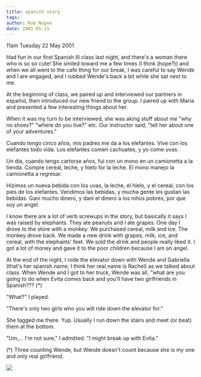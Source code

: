 ```yaml
---
title: spanish story
tags: 
author: Rob Nugen
date: 2001-05-21
---
```


<p class=date>11am Tuesday 22 May 2001</p>

<p>Had fun in our first Spanish III class last night,
and there's a woman there who is so so cute!  She
smiled toward me a few times (I think (hope?)) and
when we all went to the cafe thing for our break, I
was careful to say Wende and I are engaged, and I
rubbed Wende's back a bit while she sat next to
me.</p>

<p>At the beginning of class, we paired up and
interviewed our partners in español, then introduced
our new friend to the group.  I paired up with Maria
and presented a few interesting things about her.</p>

<p>When it was my turn to be interviewed, she was
aking stuff about me "why no shoes?" "where do you
live?" etc.  Our instructor said, "tell her about one
of your adventures."</p>

<p>Cuando tengo cinco años, mis padres me da a los
elefantes.  Vive con los elefantes todo vida.  Los
elefantes comen cachuates, y yo come uvas.</p>

<p>Un dia, cuando tengo cartorse años, fui con un mono
en un camionetta a la tienda.  Compre cereal, leche, y
hielo for la leche.  El mono manejo la camionetta a
regresar.</p>

<p>Hizimos un nueva bebida con los uvas, la leche, el
hielo, y el cereal, con los pies de los elefantes. 
Vendimos las bebidas, y mucha gente les gustan las
bebidas.  Gani mucho dinero, y dani el dinero a los
niños pobres, por que soy un angel.</p>

<p>I know there are a lot of verb screwups in the
story, but basically it says I was raised by
elephants.  They ate peanuts and I ate grapes. One day
I drove to the store with a monkey.  We purchased
cereal, milk and ice.  The monkey drove back.  We made
a new drink with grapes, milk, ice, and cereal, with
the elephants' feet.  We sold the drink and people
really liked it.  I got a lot of money and gave it to
the poor children because I am an angel.</p>

<p>At the end of the night, I rode the elevator down
with Wende and Gabriella (that's her spanish name; I
think her real name is Rachel) as we talked about
class.  When Wende and I got to her truck, Wende was
all, "what are you going to do when Evita comes back
and you'll have two girlfriends in Spanish??? (*)</p>

<p>"What?"  I played.</p>

<p>"There's only two girls who you will ride down the
elevator for."</p>

<p>She tagged me there.  Yup.  Usually I run down the
stairs and meet (or beat) them at the bottom.</p>

<p>"Um,... I'm not sure," I admitted.  "I might break
up with Evita."</p>

<p>(*) Three counting Wende, but Wende doesn't count
because she is my one and only real girlfriend.</p>

<p><img src="/images/rob/wL-ROB.gif"/></p>
